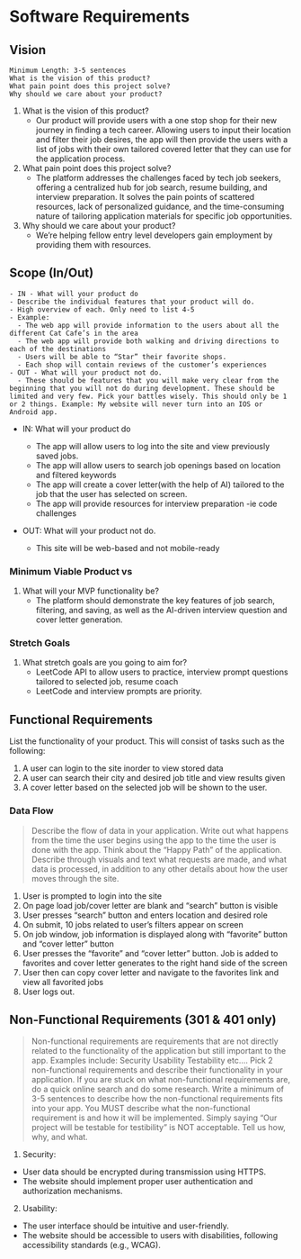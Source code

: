 # Software Requirements

## Vision

```
Minimum Length: 3-5 sentences
What is the vision of this product?
What pain point does this project solve?
Why should we care about your product?
```
1. What is the vision of this product?
    - Our product will provide users with a one stop shop for their new journey in finding a tech career.  Allowing users to input their location and filter their job desires, the app will then provide the users with a list of jobs with their own tailored covered letter that they can use for the application process.
2. What pain point does this project solve?
    - The platform addresses the challenges faced by tech job seekers, offering a centralized hub for job search, resume building, and interview preparation.  It solves the pain points of scattered resources, lack of personalized guidance, and the time-consuming nature of tailoring application materials for specific job opportunities.
3. Why should we care about your product?
    - We’re helping fellow entry level developers gain employment by providing them with resources.


## Scope (In/Out)

```
- IN - What will your product do
- Describe the individual features that your product will do.
- High overview of each. Only need to list 4-5
- Example:
  - The web app will provide information to the users about all the different Cat Cafe’s in the area
  - The web app will provide both walking and driving directions to each of the destinations
  - Users will be able to “Star” their favorite shops.
  - Each shop will contain reviews of the customer’s experiences
- OUT - What will your product not do.
  - These should be features that you will make very clear from the beginning that you will not do during development. These should be limited and very few. Pick your battles wisely. This should only be 1 or 2 things. Example: My website will never turn into an IOS or Android app.
```

- IN: What will your product do
  - The app will allow users to log into the site and view previously saved jobs.
  - The app will allow users to search job openings based on location and filtered keywords
  - The app will create a cover letter(with the help of AI) tailored to the job that the user has selected on screen.
  - The app will provide resources for interview preparation -ie code challenges


- OUT: What will your product not do.
  - This site will be web-based and not mobile-ready


### Minimum Viable Product vs

1. What will your MVP functionality be?
    - The platform should demonstrate the key features of job search, filtering, and saving, as well as the AI-driven interview question and cover letter generation.


### Stretch Goals

1. What stretch goals are you going to aim for?
    - LeetCode API to allow users to practice, interview prompt questions tailored to selected job, resume coach
    - LeetCode and interview prompts are priority.



## Functional Requirements

List the functionality of your product. This will consist of tasks such as the following:

1. A user can login to the site inorder to view stored data
1. A user can search their city and desired job title and view results given
1. A cover letter based on the selected job will be shown to the user.



### Data Flow

>Describe the flow of data in your application. Write out what happens from the time the user begins using the app to the time the user is done with the app. Think about the “Happy Path” of the application. Describe through visuals and text what requests are made, and what data is processed, in addition to any other details about how the user moves through the site.

1. User is prompted to login into the site
2. On page load job/cover letter are blank and “search” button is visible
3. User presses “search” button and enters location and desired role
4. On submit, 10 jobs related to user’s filters appear on screen 
5. On job window, job information is displayed along with “favorite” button and “cover letter” button
6. User presses the “favorite” and “cover letter” button. Job is added to favorites and cover letter generates to the right hand side of the screen
7. User then can copy cover letter and navigate to the favorites link and view all favorited jobs
8. User logs out.


## Non-Functional Requirements (301 & 401 only)

> Non-functional requirements are requirements that are not directly related to the functionality of the application but still important to the app.
> Examples include:
> Security
> Usability
> Testability
> etc….
> Pick 2 non-functional requirements and describe their functionality in your application.
> If you are stuck on what non-functional requirements are, do a quick online search and do some research. Write a minimum of 3-5 sentences to describe how the non-functional requirements fits into your app.
> You MUST describe what the non-functional requirement is and how it will be implemented. Simply saying “Our project will be testable for testibility” is NOT acceptable.
>  Tell us how, why, and what.

1. Security:
  - User data should be encrypted during transmission using HTTPS.
  - The website should implement proper user authentication and authorization mechanisms.
2. Usability:
  - The user interface should be intuitive and user-friendly.
  - The website should be accessible to users with disabilities, following accessibility standards (e.g., WCAG).


